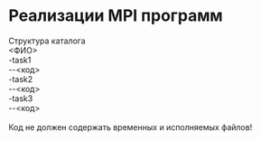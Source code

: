 # Реализации MPI программ

Структура каталога<br/>
<ФИО><br/>
-task1<br/>
--<код><br/>
-task2<br/>
--<код><br/>
-task3<br/>
--<код><br/>
<br/>
Код не должен содержать временных и исполняемых файлов!<br/>

